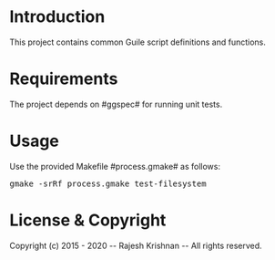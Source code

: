 # Introduction

This project contains common Guile script definitions and functions.

# Requirements

The project depends on #ggspec# for running unit tests.

# Usage

Use the provided Makefile #process.gmake# as follows:

<pre>
gmake -srRf process.gmake test-filesystem
</pre>

#  License & Copyright

Copyright (c) 2015 - 2020 -- Rajesh Krishnan -- All rights reserved.



